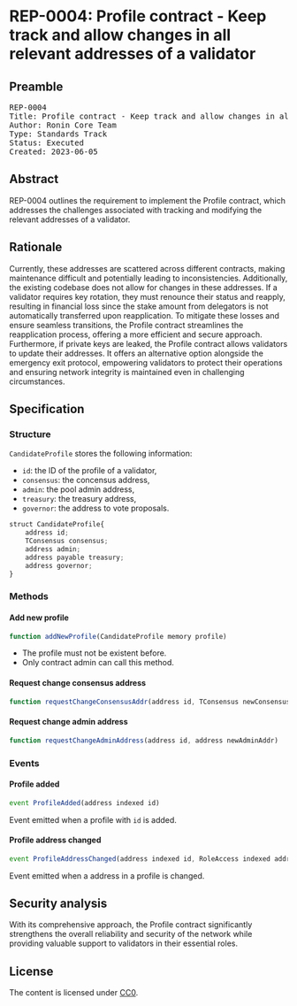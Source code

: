 # REP-0004: Profile contract - Keep track and allow changes in all relevant addresses of a validator

## Preamble

<pre>
REP-0004
Title: Profile contract - Keep track and allow changes in all relevant addresses of a validator
Author: Ronin Core Team
Type: Standards Track
Status: Executed
Created: 2023-06-05
</pre>


## Abstract

REP-0004 outlines the requirement to implement the Profile contract, which addresses the challenges associated with tracking and modifying the relevant addresses of a validator. 


## Rationale

Currently, these addresses are scattered across different contracts, making maintenance difficult and potentially leading to inconsistencies. Additionally, the existing codebase does not allow for changes in these addresses. If a validator requires key rotation, they must renounce their status and reapply, resulting in financial loss since the stake amount from delegators is not automatically transferred upon reapplication. 
To mitigate these losses and ensure seamless transitions, the Profile contract streamlines the reapplication process, offering a more efficient and secure approach.
Furthermore, if private keys are leaked, the Profile contract allows validators to update their addresses. It offers an alternative option alongside the emergency exit protocol, empowering validators to protect their operations and ensuring network integrity is maintained even in challenging circumstances.

## Specification


### Structure

`CandidateProfile` stores the following information:
- `id`: the ID of the profile of a validator,
- `consensus`: the concensus address,
- `admin`: the pool admin address,
- `treasury`: the treasury address,
- `governor`: the address to vote proposals.

``` js
struct CandidateProfile{
    address id;
    TConsensus consensus;
    address admin;
    address payable treasury;
    address governor;
}
```

### Methods

#### Add new profile

``` js
function addNewProfile(CandidateProfile memory profile) 
```

- The profile must not be existent before.
- Only contract admin can call this method.


#### Request change consensus address

``` js
function requestChangeConsensusAddr(address id, TConsensus newConsensusAddr)
```

#### Request change admin address

``` js
function requestChangeAdminAddress(address id, address newAdminAddr)
```


### Events

#### Profile added
```js
event ProfileAdded(address indexed id)
```

Event emitted when a profile with `id` is added.

#### Profile address changed

```js
event ProfileAddressChanged(address indexed id, RoleAccess indexed addressType)
```

Event emitted when a address in a profile is changed.

## Security analysis

With its comprehensive approach, the Profile contract significantly strengthens the overall reliability and security of the network while providing valuable support to validators in their essential roles.

## License

The content is licensed under [CC0](https://creativecommons.org/publicdomain/zero/1.0/).